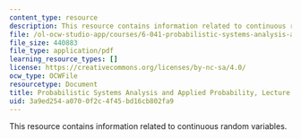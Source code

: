 ```yaml
---
content_type: resource
description: This resource contains information related to continuous random variables.
file: /ol-ocw-studio-app/courses/6-041-probabilistic-systems-analysis-and-applied-probability-fall-2010/3a9ed254a0700f2c4f45bd16cb802fa9_MIT6_041F10_L08.pdf
file_size: 440883
file_type: application/pdf
learning_resource_types: []
license: https://creativecommons.org/licenses/by-nc-sa/4.0/
ocw_type: OCWFile
resourcetype: Document
title: Probabilistic Systems Analysis and Applied Probability, Lecture 8
uid: 3a9ed254-a070-0f2c-4f45-bd16cb802fa9
---
```

This resource contains information related to continuous random variables.